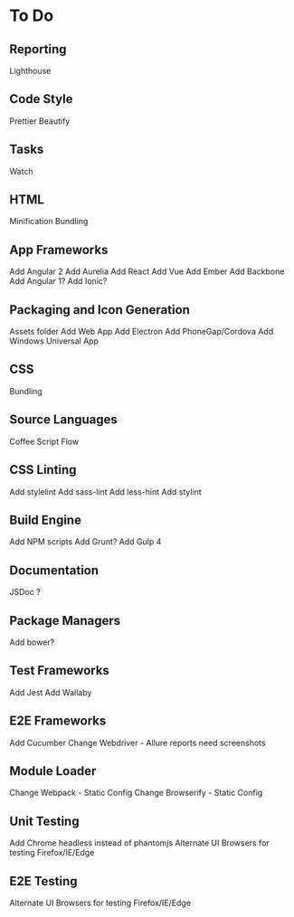 # To Do

## Reporting
Lighthouse

## Code Style
Prettier
Beautify

## Tasks
Watch

## HTML
Minification
Bundling

## App Frameworks
Add Angular 2
Add Aurelia
Add React
Add Vue
Add Ember
Add Backbone
Add Angular 1?
Add Ionic?

## Packaging and Icon Generation
Assets folder
Add Web App
Add Electron
Add PhoneGap/Cordova
Add Windows Universal App

## CSS
Bundling

## Source Languages
Coffee Script
Flow

## CSS Linting
Add stylelint
Add sass-lint
Add less-hint
Add stylint

## Build Engine
Add NPM scripts
Add Grunt?
Add Gulp 4

## Documentation
JSDoc ?

## Package Managers
Add bower?

## Test Frameworks
Add Jest
Add Wallaby

## E2E Frameworks
Add Cucumber
Change Webdriver - Allure reports need screenshots

## Module Loader
Change Webpack - Static Config
Change Browserify - Static Config

## Unit Testing
Add Chrome headless instead of phantomjs
Alternate UI Browsers for testing Firefox/IE/Edge

## E2E Testing
Alternate UI Browsers for testing Firefox/IE/Edge


    